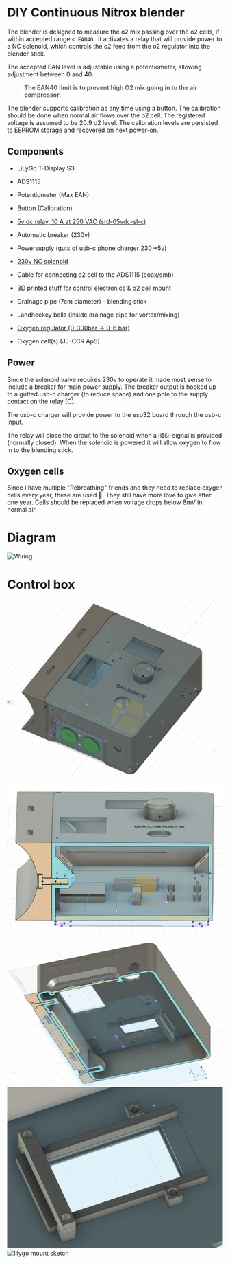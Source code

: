 # DIY Continuous Nitrox blender

The blender is designed to measure the o2 mix passing over the o2 cells, if within accepted range `< EAN40 ` it activates a relay that will provide power to a NC solenoid, which controls the o2 feed from the o2 regulator into the blender stick.

The accepted EAN level is adjustable using a potentiometer, allowing adjustment between 0 and 40. 

> **The EAN40 limit is to prevent high O2 mix going in to the air compressor.**

The blender supports calibration as any time using a button. The calibration should be done when normal air flows over the o2 cell. The registered voltage is assumed to be 20.9 o2 level. The calibration levels are persisted to EEPROM storage and recovered on next power-on.

## Components

- LiLyGo T-Display S3
- ADS1115
- Potentiometer (Max EAN)
- Button (Calibration)
- [5v dc relay, 10 A at 250 VAC (srd-05vdc-sl-c)](https://www.velleman.eu/products/view?id=435570)
- Automatic breaker (230v)
- Powersupply (guts of usb-c phone charger 230->5v)
- [230v NC solenoid](https://www.elfadistrelec.no/en/way-solenoid-valve-smc-vx223ala/p/11027320) 

- Cable for connecting o2 cell to the ADS1115 (coax/smb)
- 3D printed stuff for control electronics & o2 cell mount
- Drainage pipe (7cm diameter) - blending stick
- Landhockey balls (inside drainage pipe for vortex/mixing)
- [Oxygen regulator (0-300bar -> 0-6 bar)](https://imelbu.no/product/regulator-aga-fixicontrol-hand-tight-oxygen/)
- Oxygen cell(s) (JJ-CCR ApS)

## Power

Since the solenoid valve requires 230v to operate it made most sense to include a breaker for main power supply.
The breaker output is hooked up to a gutted usb-c charger (to reduce space) and one pole to the supply contact on the relay (C).

The usb-c charger will provide power to the esp32 board through the usb-c input.

The relay will close the circuit to the solenoid when a `HIGH` signal is provided (normally closed). When the solenoid is powered it will allow oxygen to flow in to the blending stick.

## Oxygen cells
Since I have multiple "Rebreathing" friends and they need to replace oxygen cells every year, these are used 🙈. They still have more love to give after one year. Cells should be replaced when voltage drops below 8mV in normal air.

# Diagram

![Wiring](/docs/wiring.drawio.svg)

# Control box 

![control box](./image/control-box.png)

![control box section 1](./image/control-box-section-1.png)
![control box section 2](./image/control-box-section-2.png)
![lilygo mount](./image/lilygo-mount.png)
![lilygo mount sketch](./image/lilygo-mount-sketch.png.png)